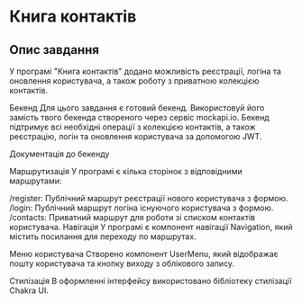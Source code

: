 # Книга контактів

## Опис завдання

У програмі "Книга контактів" додано можливість реєстрації, логіна та оновлення
користувача, а також роботу з приватною колекцією контактів.

Бекенд Для цього завдання є готовий бекенд. Використовуй його замість твого
бекенда створеного через сервіс mockapi.io. Бекенд підтримує всі необхідні
операції з колекцією контактів, а також реєстрацію, логін та оновлення
користувача за допомогою JWT.

Документація до бекенду

Маршрутизація У програмі є кілька сторінок з відповідними маршрутами:

/register: Публічний маршрут реєстрації нового користувача з формою. /login:
Публічний маршрут логіна існуючого користувача з формою. /contacts: Приватний
маршрут для роботи зі списком контактів користувача. Навігація У програмі є
компонент навігації Navigation, який містить посилання для переходу по
маршрутах.

Меню користувача Створено компонент UserMenu, який відображає пошту користувача
та кнопку виходу з облікового запису.

Стилізація В оформленні інтерфейсу використовано бібліотеку стилізації Chakra
UI.
